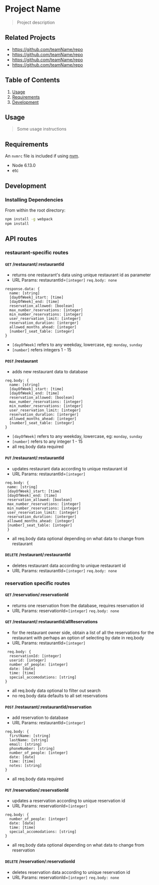 # Project Name

> Project description

## Related Projects

  - https://github.com/teamName/repo
  - https://github.com/teamName/repo
  - https://github.com/teamName/repo
  - https://github.com/teamName/repo

## Table of Contents

1. [Usage](#Usage)
1. [Requirements](#requirements)
1. [Development](#development)

## Usage

> Some usage instructions

## Requirements

An `nvmrc` file is included if using [nvm](https://github.com/creationix/nvm).

- Node 6.13.0
- etc

## Development

### Installing Dependencies

From within the root directory:

```sh
npm install -g webpack
npm install
```

## API routes
### restaurant-specific routes
#### `GET` /restaurant/:restaurantId 
  * returns one restaurant's data using unique restaurant id as parameter
  * URL Params: restaurantId=`[integer]`
  `req.body: none`
  ```
  response.data: {
    name: [string]
    [dayOfWeek]_start: [time]
    [dayOfWeek]_end: [time]
    reservation_allowed: [boolean]
    max_number_reservations: [integer]
    min_number_reservations: [integer]
    user_reservation_limit: [integer]
    reservation_duration: [interger]
    allowed_months_ahead: [integer]
    [number]_seat_table: [integer]  
  }
  ```
  * `[dayOfWeek]` refers to any weekday, lowercase, eg: `monday`, `sunday`
  * `[number]` refers integers 1 - 15

#### `POST` /restaurant 
  * adds new restaurant data to database
  ```
  req.body: {
    name: [string]
    [dayOfWeek]_start: [time]
    [dayOfWeek]_end: [time]
    reservation_allowed: [boolean]
    max_number_reservations: [integer]
    min_number_reservations: [integer]
    user_reservation_limit: [integer]
    reservation_duration: [interger]
    allowed_months_ahead: [integer]
    [number]_seat_table: [integer]  
  }
  ```
  * `[dayOfWeek]` refers to any weekday, lowercase, eg: `monday`, `sunday`
  * `[number]` refers to any integer 1 - 15
  * all req.body data required
#### `PUT` /restaurant/:restaurantId 
  * updates restaurant data according to unique restaurant id
  * URL Params: restaurantId=`[integer]`
   ```
  req.body: {
    name: [string]
    [dayOfWeek]_start: [time]
    [dayOfWeek]_end: [time]
    reservation_allowed: [boolean]
    max_number_reservations: [integer]
    min_number_reservations: [integer]
    user_reservation_limit: [integer]
    reservation_duration: [interger]
    allowed_months_ahead: [integer]
    [number]_seat_table: [integer]  
    }
  ```
  * all req.body data optional depending on what data to change from restaurant
#### `DELETE` /restaurant/:restaurantId
  * deletes restaurant data according to unique restaurant id
  * URL Params: restaurantId=`[integer]`
   `req.body: none`


### reservation specific routes
####  `GET` /reservation/:reservationId 
  * returns one reservation from the database, requires reservation id
  * URL Params: reservationId=`[integer]`
   `req.body: none`

#### `GET` /restaurant/:restaurantId/allReservations
  * for the restaurant owner side, obtain a list of all the reservations for the   restaurant with perhaps an option of selecting by date in req.body
  * URL Params: restaurantId=`[integer]`

  ```
   req.body: {
    reservationId: [integer]
    userid: [integer]
    number_of_people: [integer]
    date: [date]
    time: [time]
    special_accomodations: [string]
  }
  ```
  * all req.body data optional to filter out search
  * no req.body data defaults to all set reservations

#### `POST` /restaurant/:restaurantId/reservation
  * add reservation to database
  * URL Params: restaurantId=`[integer]`
  ```
  req.body: {
    firstName: [string]
    lastName: [string]
    email: [string]
    phoneNumber: [string]
    number_of_people: [integer]
    date: [date]
    time: [time]
    notes: [string]
  }
  ```
  * all req.body data required

#### `PUT` /reservation/:reservationId 
  * updates a reservation according to unique reservation id
  * URL Params: reservationId=`[integer]`
  ```
  req.body: {
    number_of_people: [integer]
    date: [date]
    time: [time]
    special_accomodations: [string]
  }
  ```
* all req.body data optional depending on what data to change from reservation

#### `DELETE` /reservation/:reservationId 
  * deletes reservation data according to unique reservation id
  * URL Params: reservationId=`[integer]`
   `req.body: none`
